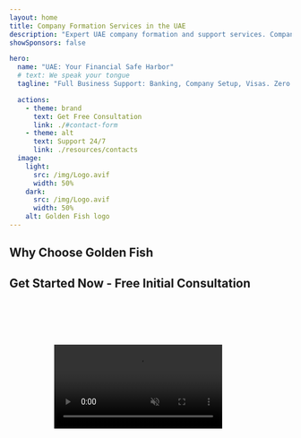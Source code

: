```yaml
---
layout: home
title: Company Formation Services in the UAE
description: "Expert UAE company formation and support services. Company setup, banking, tax, legal and visa solutions. Making your business dreams reality."
showSponsors: false

hero:
  name: "UAE: Your Financial Safe Harbor"
  # text: We speak your tongue
  tagline: "Full Business Support: Banking, Company Setup, Visas. Zero upfront fees – pay only after approval."

  actions:
    - theme: brand
      text: Get Free Consultation
      link: ./#contact-form
    - theme: alt
      text: Support 24/7
      link: ./resources/contacts
  image:
    light:
      src: /img/Logo.avif
      width: 50%
    dark:
      src: /img/Logo.avif
      width: 50%
    alt: Golden Fish logo
---
```


<FeatureCards :features="[
  {
    title: 'Bank Account Opening',
    details: 'Easily open business or personal bank accounts with the UAE\'s trusted banks.',
    items: [
      'Guaranteed corporate bank account approvals',
      '90% success rate',
      '**Zero upfront fees** - pay only after approval',
    ],
    linkText: 'Read More',
    link: './uae-business/offer/banking/',
    icon: {
      light: '/img/iStock-2153786564.avif',
      dark: '/img/iStock-2166793628.avif',
      alt: 'Banking Services'
    }
  },
  {
    title: 'Golden Visa & Residency',
    details: 'Obtain a UAE **Golden Visa** for long-term residency with a seamless application process.',
    items: [
      '**No need to enter UAE every 6 months**',
      '98% success rate',
      '**Zero upfront fees** - pay only after approval',
    ],
    linkText: 'Read More',
    link: './uae-business/offer/golden-visa/',
    icon: {
      light: '/img/iStock-1312241253.avif',
      dark: '/img/ILON MASK ID.webp',
      alt: 'Visa Services'
    }
  },
  {
    title: 'Company Setup Guide',
    details: 'Complete guide to setup companies in the free zone, offshore, mainland, branch.',
    items: [
      '**100% Foreign Ownership** available in Free Zones and Mainland',
      'Low Tax Rates - only 9% corporate tax',
      'No Currency Controls - easy capital repatriation'
    ],
    linkText: 'Read More',
    link: './uae-business/company-registration/overview',
    icon: {
      light: '/img/iStock-2051326997.avif',
      dark: '/img/iStock-1448478309.jpg',
      alt: 'Company Setup Guide'
    }
  },
]" />

<FeatureCards :features="[
  {
    title: 'Compliance Services',
    details: 'Our experts guide you through complex UAE regulatory requirements, including ESR reports and UBO filings.',
    items: [],
    linkText: 'Read More',
    link: './uae-business/company-registration/ubo',
    icon: {
      light: '/img/iStock-1299393716.avif',
      dark: '/img/iStock-2149731304.avif',
      alt: 'Compliance Services'
    }
  },
  {
    title: 'Corporate Tax & VAT',
    details: 'Expert advice ensures compliance with Corporate Tax and VAT obligations with the Federal Tax Authority (FTA).',
    items: [],
    linkText: 'Read More',
    link: './uae-business/company-registration/accounting-legal',
    icon: {
      light: '/img/iStock-1018285934.avif',
      dark: '/img/iStock-584576538.avif',
      alt: 'Tax Services'
    }
  },
  {
    title: 'Legal Services',
    details: 'Legal team advises on UAE\'s laws regarding M&As, corporate restructuring, financing, and dispute resolution.',
    items: [],
    linkText: 'Read More',
    link: './uae-business/company-registration/Protect-Your-Business',
    icon: {
      light: '/img/iStock-650045508.avif',
      dark: '/img/iStock-1498627598.avif',
      alt: 'Legal Services'
    }
  },
  {
    title: 'Accounting & Payroll',
    details: 'Our accountants manage finances, providing bookkeeping, reconciliation, payroll, and audit support, saving hiring costs.',
    items: [],
    linkText: 'Read More',
    link: './resources/contacts',
    icon: {
      light: '/img/iStock-1022793868.avif',
      dark: '/img/iStock-1320130292.jpg',
      alt: 'Accounting Services'
    }
  },
  // {
  //   title: 'Explore more of our corporate services',
  //   details: '',
  //   items: [],
  //   linkText: 'Read More',
  //   link: './resources/contacts',
  //   icon: {
  //     light: '/img/iStock-473502112.avif',
  //     dark: '/img/iStock-1160827423.avif',
  //     alt: 'More Services'
  //   }
  // }
]" />

## Why Choose Golden Fish

<BenefitsList :features="[
{
 icon: '💰',
 title: 'Success-Based Fees',
 text: '**Zero upfront fees - pay only after approval.** Complete transparency with no hidden costs.'
},
{
 icon: '🔄',
 title: 'Multiple Solutions',
 text: 'Access to both local and international banks. Alternative options if primary application is declined.'
},
{
 icon: '🏦',
 title: 'Bank Relationships',
 text: 'Strong partnerships with major UAE and international banks. Applications to multiple banks to maximize approval chances.'
},
{
 icon: '📊',
 title: 'Complete Management',
 text: 'End-to-end handling from documentation to account activation, with weekly progress updates and direct bank communication.'
},
{
 icon: '📝',
 title: 'Professional Documentation',
 text: 'Our team prepares comprehensive business plans and handles all compliance documentation.'
},
{
 icon: '🤝',
 title: 'Ongoing Support',
 text: 'Continuous assistance with banking operations and compliance requirements after account opening.'
}
]" />

## Get Started Now - Free Initial Consultation

<div id="contact-form"></div>

<video  autoplay muted playsinline style="padding: 80px" >
  <source src="/img/iStock-2185906461.mp4" type="video/mp4">
</video>

<ContactFormModal formName="Home page" buttonText="Get a free consultation" 
:services="['📝 Company registration', '🏧 Opening bank accounts', '🪪 EID & Golden Visa', 'Other Services']"/>

<!-- <br>

# Success Stories

<br>

<ImageGrid :images="[
  { src: '/img/iStock-1945498989.avif', href: './immigration.md', alt: 'UAE Immigration' },
  { src: '/img/iStock-1965736217.avif', href: './immigration.md', alt: 'UAE Immigration' },
]"/> -->
